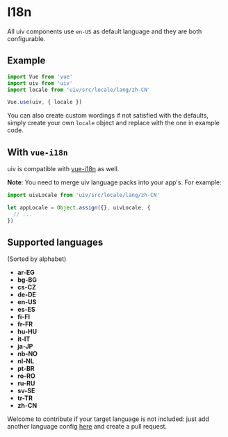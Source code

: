 # I18n

All uiv components use `en-US` as default language and they are both configurable.

## Example

```javascript
import Vue from 'vue'
import uiv from 'uiv'
import locale from 'uiv/src/locale/lang/zh-CN'

Vue.use(uiv, { locale })
```

You can also create custom wordings if not satisfied with the defaults, simply create your own `locale` object and replace with the one in example code.

## With `vue-i18n`

uiv is compatible with [vue-i18n](https://github.com/kazupon/vue-i18n) as well.

**Note**: You need to merge uiv language packs into your app's. For example:

```javascript
import uivLocale from 'uiv/src/locale/lang/zh-CN'

let appLocale = Object.assign({}, uivLocale, {
  // ...
})
```

## Supported languages

(Sorted by alphabet)

* **ar-EG**
* **bg-BG**
* **cs-CZ**
* **de-DE**
* **en-US**
* **es-ES**
* **fi-FI**
* **fr-FR**
* **hu-HU**
* **it-IT**
* **ja-JP**
* **nb-NO**
* **nl-NL**
* **pt-BR**
* **ro-RO**
* **ru-RU**
* **sv-SE**
* **tr-TR**
* **zh-CN**

Welcome to contribute if your target language is not included: just add another language config [here](https://github.com/wxsms/uiv/blob/dev/src/locale/lang) and create a pull request.
